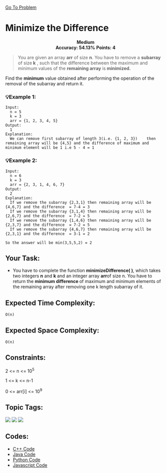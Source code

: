  [Go To Problem](https://www.geeksforgeeks.org/problems/minimize-the-difference/1)
# Minimize the Difference


<div align="center">
  <strong>Medium</strong>    
</div>
<div align="center">
       <strong>Accuracy: 54.13%</strong>    
               <strong>Points: 4</strong>
</div>

 > You are given an array <strong>arr</strong> of size <strong>n</strong>. You have to remove a <strong>subarray</strong> of size<strong> k</strong> , such that the difference between the maximum and minimum values of the <strong>remaining array</strong> is<strong> minimized.</strong>

Find the <strong>minimum</strong> value obtained after performing the operation of the removal of the subarray and return it.

### 💡Example 1:

``` 
Input:
  n = 5
  k = 3
  arr = {1, 2, 3, 4, 5}
Output: 
  1
Explanation: 
  We can remove first subarray of length 3(i.e. {1, 2, 3})    then remaining array will be {4,5} and the difference of maximum and minimum element will be 1 i.e 5 - 4 = 1
```

### 💡Example 2:

``` 
Input:
  n = 6
  k = 3
  arr = {2, 3, 1, 4, 6, 7}
Output: 
  2
Explanation:
  If we remove the subarray {2,3,1} then remaining array will be {4,6,7} and the difference  = 7-4 = 3
  If we remove the subarray {3,1,4} then remaining array will be {2,6,7} and the difference  = 7-2 = 5
  If we remove the subarray {1,4,6} then remaining array will be {2,3,7} and the difference  = 7-2 = 5
  If we remove the subarray {4,6,7} then remaining array will be {2,3,1} and the difference  = 3-1 = 2

So the answer will be min(3,5,5,2) = 2
```

## Your Task:
  - You have to complete the function <strong>minimizeDifference( )</strong>, which takes two integers <strong>n</strong> and <strong>k </strong>and an integer array <strong> arr</strong>of size n. You have to return the <strong>minimum difference </strong>of maximum and minimum elements of the remaining array after removing one k length subarray of it.

## Expected Time Complexity:
 ```O(n)```
## Expected Space Complexity: 
```O(n)```

## Constraints: 
2 <= n <= 10<sup>5</sup>

1 <= k <= n-1

0 <= arr[i] <= 10<sup>9</sup>




## Topic Tags:
<p align="left">
  <a href="https://www.geeksforgeeks.org/explore/?category[]=Map"><img src="https://img.shields.io/badge/Map-258FFA?style=flat&logo=Map&logoColor=FF&labelColor=4322C&color=FFFAB7" /></a>
  <a href="https://www.geeksforgeeks.org/explore/?category[]=Arrays"><img src="https://img.shields.io/badge/Arrays-258FFA?style=flat&logo=Array&logoColor=FF&labelColor=43822C&color=43822C" /></a>
   <a href="https://www.geeksforgeeks.org/explore/?category[]=Data%20Structures"><img src="https://img.shields.io/badge/Data%20Structures-100000?style=flat&logo=Data Structures&logoColor=F7F7F7&labelcolor=2A79D7&color=2A79D7" /></a>
 


## Codes:

 - [C++ Code](https://github.com/HackResist/GeeksForGeeks-POTD/blob/main/16-04-2024/Minimize%20the%20Difference.cpp) 
 - [Java Code](https://github.com/HackResist/GeeksForGeeks-POTD/blob/main/16-04-2024/Minimize%20the%20Difference.java)
 - [Python Code](https://github.com/HackResist/GeeksForGeeks-POTD/blob/main/16-04-2024/Minimize%20the%20Difference.py)
 - [Javascript Code](https://github.com/HackResist/GeeksForGeeks-POTD/blob/main/16-04-2024/Minimize%20the%20Difference.js)


 
